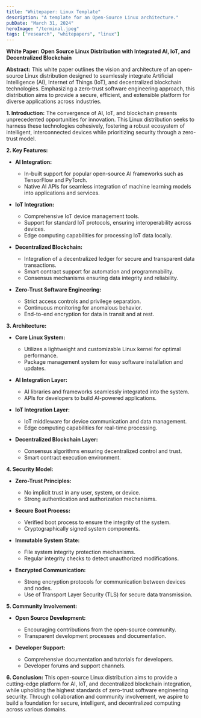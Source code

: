 ```yaml
---
title: "Whitepaper: Linux Template"
description: "A template for an Open-Source Linux architecture."
pubDate: "March 31, 2024"
heroImage: "/terminal.jpeg"
tags: ["research", "whitepapers", "linux"]
---
```


**White Paper: Open Source Linux Distribution with Integrated AI, IoT, and Decentralized Blockchain**

**Abstract:**
This white paper outlines the vision and architecture of an open-source Linux distribution designed to seamlessly integrate Artificial Intelligence (AI), Internet of Things (IoT), and decentralized blockchain technologies. Emphasizing a zero-trust software engineering approach, this distribution aims to provide a secure, efficient, and extensible platform for diverse applications across industries.

**1. Introduction:**
The convergence of AI, IoT, and blockchain presents unprecedented opportunities for innovation. This Linux distribution seeks to harness these technologies cohesively, fostering a robust ecosystem of intelligent, interconnected devices while prioritizing security through a zero-trust model.

**2. Key Features:**

* **AI Integration:**
  - In-built support for popular open-source AI frameworks such as TensorFlow and PyTorch.
  - Native AI APIs for seamless integration of machine learning models into applications and services.

* **IoT Integration:**
  - Comprehensive IoT device management tools.
  - Support for standard IoT protocols, ensuring interoperability across devices.
  - Edge computing capabilities for processing IoT data locally.

* **Decentralized Blockchain:**
  - Integration of a decentralized ledger for secure and transparent data transactions.
  - Smart contract support for automation and programmability.
  - Consensus mechanisms ensuring data integrity and reliability.

* **Zero-Trust Software Engineering:**
  - Strict access controls and privilege separation.
  - Continuous monitoring for anomalous behavior.
  - End-to-end encryption for data in transit and at rest.

**3. Architecture:**

* **Core Linux System:**
  - Utilizes a lightweight and customizable Linux kernel for optimal performance.
  - Package management system for easy software installation and updates.

* **AI Integration Layer:**
  - AI libraries and frameworks seamlessly integrated into the system.
  - APIs for developers to build AI-powered applications.

* **IoT Integration Layer:**
  - IoT middleware for device communication and data management.
  - Edge computing capabilities for real-time processing.

* **Decentralized Blockchain Layer:**
  - Consensus algorithms ensuring decentralized control and trust.
  - Smart contract execution environment.

**4. Security Model:**

* **Zero-Trust Principles:**
  - No implicit trust in any user, system, or device.
  - Strong authentication and authorization mechanisms.

* **Secure Boot Process:**
  - Verified boot process to ensure the integrity of the system.
  - Cryptographically signed system components.

* **Immutable System State:**
  - File system integrity protection mechanisms.
  - Regular integrity checks to detect unauthorized modifications.

* **Encrypted Communication:**
  - Strong encryption protocols for communication between devices and nodes.
  - Use of Transport Layer Security (TLS) for secure data transmission.

**5. Community Involvement:**

* **Open Source Development:**
  - Encouraging contributions from the open-source community.
  - Transparent development processes and documentation.

* **Developer Support:**
  - Comprehensive documentation and tutorials for developers.
  - Developer forums and support channels.

**6. Conclusion:**
This open-source Linux distribution aims to provide a cutting-edge platform for AI, IoT, and decentralized blockchain integration, while upholding the highest standards of zero-trust software engineering security. Through collaboration and community involvement, we aspire to build a foundation for secure, intelligent, and decentralized computing across various domains.